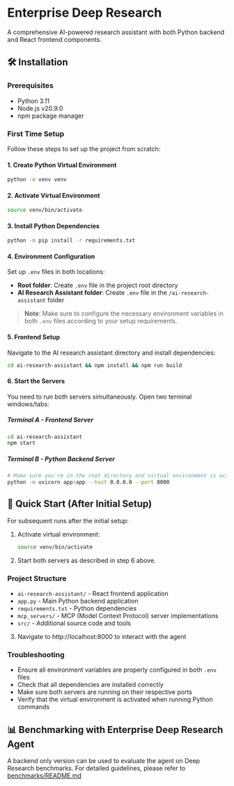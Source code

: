 # Enterprise Deep Research

A comprehensive AI-powered research assistant with both Python backend and React frontend components.

## 🛠️ Installation

### Prerequisites

- Python 3.11
- Node.js v20.9.0
- npm package manager

### First Time Setup

Follow these steps to set up the project from scratch:

#### 1. Create Python Virtual Environment

```bash
python -m venv venv
```

#### 2. Activate Virtual Environment

```bash
source venv/bin/activate
```

#### 3. Install Python Dependencies

```bash
python -m pip install -r requirements.txt
```

#### 4. Environment Configuration

Set up `.env` files in both locations:

- **Root folder**: Create `.env` file in the project root directory
- **AI Research Assistant folder**: Create `.env` file in the `/ai-research-assistant` folder

> **Note**: Make sure to configure the necessary environment variables in both `.env` files according to your setup requirements.

#### 5. Frontend Setup

Navigate to the AI research assistant directory and install dependencies:

```bash
cd ai-research-assistant && npm install && npm run build
```

#### 6. Start the Servers

You need to run both servers simultaneously. Open two terminal windows/tabs:

##### Terminal A - Frontend Server

```bash
cd ai-research-assistant
npm start
```

##### Terminal B - Python Backend Server

```bash
# Make sure you're in the root directory and virtual environment is activated
python -m uvicorn app:app --host 0.0.0.0 --port 8000
```

## 🚀 Quick Start (After Initial Setup)

For subsequent runs after the initial setup:

1. Activate virtual environment:
   ```bash
   source venv/bin/activate
   ```

2. Start both servers as described in step 6 above.

### Project Structure

- `ai-research-assistant/` - React frontend application
- `app.py` - Main Python backend application
- `requirements.txt` - Python dependencies
- `mcp_servers/` - MCP (Model Context Protocol) server implementations
- `src/` - Additional source code and tools

3. Navigate to http://localhost:8000 to interact with the agent

### Troubleshooting

- Ensure all environment variables are properly configured in both `.env` files
- Check that all dependencies are installed correctly
- Make sure both servers are running on their respective ports
- Verify that the virtual environment is activated when running Python commands

## 📊 Benchmarking with Enterprise Deep Research Agent

A backend only version can be used to evaluate the agent on Deep Research benchmarks.
For detailed guidelines, please refer to [benchmarks/README.md](benchmarks/README.md)